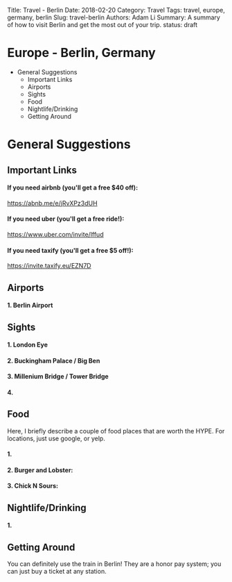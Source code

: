 Title: Travel - Berlin
Date: 2018-02-20
Category: Travel
Tags: travel, europe, germany, berlin
Slug: travel-berlin
Authors: Adam Li
Summary: A summary of how to visit Berlin and get the most out of your trip.
status: draft

# Europe - Berlin, Germany
<!-- MarkdownTOC -->

- General Suggestions
    - Important Links
    - Airports
    - Sights
    - Food
    - Nightlife/Drinking
    - Getting Around

<!-- /MarkdownTOC -->

# General Suggestions

## Important Links
#### If you need airbnb (you'll get a free $40 off):
<a href="https://abnb.me/e/jRvXPz3dUH">https://abnb.me/e/jRvXPz3dUH</a>
#### If you need uber (you'll get a free ride!):
<a href="https://www.uber.com/invite/lffud">https://www.uber.com/invite/lffud</a>
#### If you need taxify (you'll get a free $5 off!):
<a href="https://invite.taxify.eu/EZN7D">https://invite.taxify.eu/EZN7D</a>

## Airports
#### 1. Berlin Airport 


## Sights
#### 1. London Eye

#### 2. Buckingham Palace / Big Ben

#### 3. Millenium Bridge / Tower Bridge

#### 4. 

## Food
Here, I briefly describe a couple of food places that are worth the HYPE. For locations, just use google, or yelp.

#### 1. 

#### 2. Burger and Lobster:

#### 3. Chick N Sours:


## Nightlife/Drinking
#### 1. 


## Getting Around
You can definitely use the train in Berlin! They are a honor pay system; you can just buy a ticket at any station.

